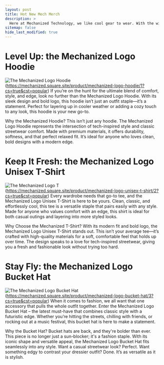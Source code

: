 ```yaml
---
layout: post
title: Hot New Mech Merch
description: >
  Here at Mechanized Technology, we like cool gear to wear. With the winter season coming up, grab one  of our thick comfy hoodies, stay on trend with a sleek Mechanized Logo T, or keep it fresh with a Mechanized Bucket hat.
sitemap: false
hide_last_modified: true
---
```

# Level Up: the Mechanized Logo Hoodie
![The Mechanized Logo Hoodie](https://creativepolymath.github.io/MechanizedTechBlog/assets/img/blog/merch-premier-hoodie.jpg "Header 1")(https://mechanized.square.site/product/mechanized-logo-hoodie/1?cs=true&cst=popular)
If you’re on the hunt for the ultimate blend of comfort, style, and edge, look no further than the Mechanized Logo Hoodie. With its sleek design and bold logo, this hoodie isn’t just an outfit staple—it’s a statement. Perfect for layering up in cooler weather or adding a cozy touch to any look, this hoodie is your new go-to.

Why the Mechanized Hoodie?
This isn’t just any hoodie. The Mechanized Logo Hoodie represents the intersection of tech-inspired style and classic streetwear comfort. Made with premium materials, it offers durability, softness, and that perfect relaxed fit. It’s ideal for anyone who loves clean, bold designs with a modern edge.

# Keep It Fresh: the Mechanized Logo Unisex T-Shirt
![The Mechanized Logo T](https://creativepolymath.github.io/MechanizedTechBlog/assets/img/blog/merch-premier-tshirt.jpg "Header 2")(https://mechanized.square.site/product/mechanized-logo-unisex-t-shirt/2?cs=true&cst=popular)
Every wardrobe needs that go-to tee, and the Mechanized Logo Unisex T-Shirt is here to be yours. Clean, classic, and effortlessly cool, this tee is a versatile staple that pairs easily with any style. Made for anyone who values comfort with an edge, this shirt is ideal for both casual outings and layering into more styled looks.

Why Choose the Mechanized T-Shirt?
With its modern fit and bold logo, the Mechanized Logo Unisex T-Shirt stands out. This isn’t your average tee—it’s crafted with high-quality materials for a soft, comfortable feel that holds up over time. The design speaks to a love for tech-inspired streetwear, giving you a fresh and fashionable look without trying too hard.

# Stay Fly: the Mechanized Logo Bucket Hat
![The Mechanized Logo Bucket Hat](https://creativepolymath.github.io/MechanizedTechBlog/assets/img/blog/merch-premier-bucket.jpg "Header 3")(https://mechanized.square.site/product/mechanized-logo-bucket-hat/3?cs=true&cst=popular)
When it comes to fashion, we all want that one accessory that pulls the whole outfit together. Enter the Mechanized Logo Bucket Hat – the latest must-have that combines classic style with a futuristic edge. Whether you’re hitting the streets, chilling with friends, or rocking out at a music festival, this bucket hat is here to make a statement.

Why the Bucket Hat?
Bucket hats are back, and they're bolder than ever. This piece is no longer just a sun-blocker; it's a fashion staple. With its iconic shape and versatile appeal, the Mechanized Logo Bucket Hat fits seamlessly into any style. Want a casual streetwear look? Perfect. Want something edgy to contrast your dressier outfit? Done. It’s as versatile as it is stylish.
